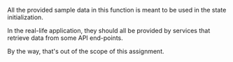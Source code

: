 All the provided sample data in this function is meant
to be used in the state initialization.

In the real-life application, they should all be provided
by services that retrieve data from some API end-points.

By the way, that's out of the scope of this assignment.
